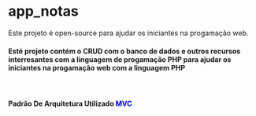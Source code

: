 # app_notas
Este projeto é open-source para ajudar os iniciantes na progamação web.<br>
<h4>Esté projeto contém o CRUD com o banco de dados e outros recursos interresantes com a linguagem de progamação PHP para ajudar os iniciantes na progamação web com a linguagem PHP<h4>
<br>
  <h4>Padrão De Arquitetura Utilizado <span style="color: blue">MVC</span></h4>
